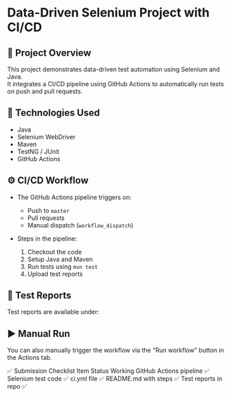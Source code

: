 # Data-Driven Selenium Project with CI/CD

## 📌 Project Overview
This project demonstrates data-driven test automation using Selenium and Java.  
It integrates a CI/CD pipeline using GitHub Actions to automatically run tests on push and pull requests.

## 🚀 Technologies Used
- Java
- Selenium WebDriver
- Maven
- TestNG / JUnit
- GitHub Actions

## ⚙️ CI/CD Workflow
- The GitHub Actions pipeline triggers on:
  - Push to `master`
  - Pull requests
  - Manual dispatch (`workflow_dispatch`)

- Steps in the pipeline:
  1. Checkout the code
  2. Setup Java and Maven
  3. Run tests using `mvn test`
  4. Upload test reports

## 📂 Test Reports
Test reports are available under:

## ▶️ Manual Run
You can also manually trigger the workflow via the "Run workflow" button in the Actions tab.

✅ Submission Checklist
Item	Status
Working GitHub Actions pipeline	✅
Selenium test code	✅
ci.yml file	✅
README.md with steps	✅
Test reports in repo	✅

